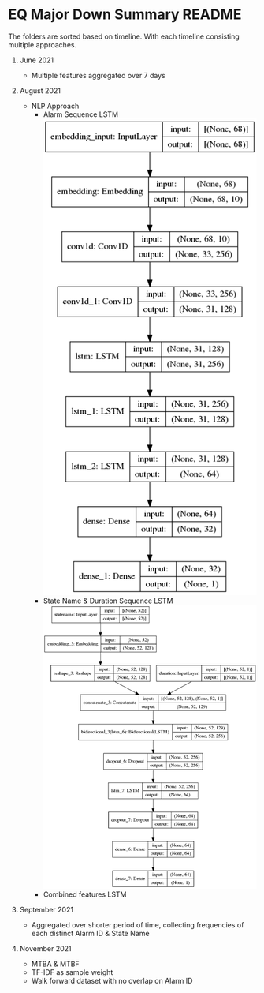 # EQ Major Down Summary README

The folders are sorted based on timeline. With each timeline consisting multiple approaches. <br/>

1. June 2021
    - Multiple features aggregated over 7 days

2. August 2021
    - NLP Approach
        - Alarm Sequence LSTM  
        ![AlarmSeq_Model](alarm_seq.png)
        - State Name & Duration Sequence LSTM  
        ![AlarmSeq_Model](statename_seq.png)
        - Combined features LSTM

3. September 2021
    - Aggregated over shorter period of time, collecting frequencies of each distinct Alarm ID & State Name

4. November 2021
    - MTBA & MTBF
    - TF-IDF as sample weight
    - Walk forward dataset with no overlap on Alarm ID

